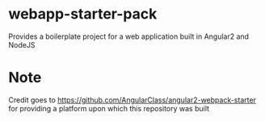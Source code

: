 # webapp-starter-pack
Provides a boilerplate project for a web application built in Angular2 and NodeJS 

# Note
Credit goes to https://github.com/AngularClass/angular2-webpack-starter for providing a platform upon which this repository was built
